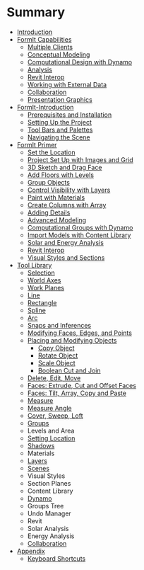 # Summary

* [Introduction](README.md)
* [FormIt Capabilities](Formit-Capabilities/FormIt-Capabilities.md)
  * [Multiple Clients](Formit-Capabilities/Multiple-Clients.md)
  * [Conceptual Modeling](Formit-Capabilities/Conceptual-Modeling.md)
  * [Computational Design with Dynamo](Formit-Capabilities/Computational-Design-with-Dynamo.md)
  * [Analysis](Formit-Capabilities/Analysis.md)
  * [Revit Interop](Formit-Capabilities/Revit-Interop.md)
  * [Working with External Data](Formit-Capabilities/Working-with-External-Data.md)
  * [Collaboration](Formit-Capabilities/Collaboration.md)
  * [Presentation Graphics](Formit-Capabilities/Presentation-Graphics.md)
* [FormIt-Introduction](formit-introduction/FormIt-Introduction.md)
  * [Prerequisites and Installation](formit-introduction/prerequisites-and-installation.md)
  * [Setting Up the Project](formit-introduction/Setting-Up-the-Project.md)
  * [Tool Bars and Palettes](formit-introduction/tool-bars.md)
  * [Navigating the Scene](formit-introduction/navigating-the-scene.md)
* [FormIt Primer](Building-the-Farnsworth-House/Building-the-Farnsworth-House.md)
  * [Set the Location](Building-the-Farnsworth-House/Setting-Location.md)
  * [Project Set Up with Images and Grid](Building-the-Farnsworth-House/Work-with-Images-and-the-Ground-Plane.md)
  * [3D Sketch and Drag Face](Building-the-Farnsworth-House/3D-Sketching.md)
  * [Add Floors with Levels](Building-the-Farnsworth-House/Adding-Floors-with-Levels.md)
  * [Group Objects](Building-the-Farnsworth-House/Grouping-Objects.md)
  * [Control Visibility with Layers](Building-the-Farnsworth-House/Control-Visibility-with-Layers.md)
  * [Paint with Materials](Building-the-Farnsworth-House/Materials.md)
  * [Create Columns with Array](Building-the-Farnsworth-House/Creating-Columns-with-Array.md)
  * [Adding Details](Building-the-Farnsworth-House/Adding-Details.md)
  * [Advanced Modeling](Building-the-Farnsworth-House/Advanced-Modeling.md)
  * [Computational Groups with Dynamo](Building-the-Farnsworth-House/Computation-Groups-with-Dynamo.md)
  * [Import Models with Content Library](Building-the-Farnsworth-House/Import-Export-and-Content-Library.md)
  * [Solar and Energy Analysis](Building-the-Farnsworth-House/Solar-and-Energy-Analysis.md)
  * [Revit Interop](Building-the-Farnsworth-House/Revit-Interop.md)
  * [Visual Styles and Sections](Building-the-Farnsworth-House/Visual-Settings.md)
* [Tool Library](tool-library/tool-library.md)
  * [Selection](tool-library/select-edge-face-or-object.md)
  * [World Axes](tool-library/world-axes.md)
  * [Work Planes](tool-library/work-planes.md)
  * [Line](tool-library/line-tool.md)
  * [Rectangle](tool-library/rectangle-tool.md)
  * [Spline](tool-library/spline-tool.md)
  * [Arc](tool-library/arc-tool.md)
  * [Snaps and Inferences](tool-library/snaps-and-inferences.md)
  * [Modifying Faces, Edges, and Points](tool-library/modifying-faces-edges-and-points.md)
  * [Placing and Modifying Objects](tool-library/placing-and-modifying-objects/place-primitive-object.md)
    * [Copy Object](tool-library/placing-and-modifying-objects/copy-object.md)
    * [Rotate Object](tool-library/placing-and-modifying-objects/rotate.md)
    * [Scale Object](tool-library/placing-and-modifying-objects/scale.md)
    * [Boolean Cut and Join](tool-library/placing-and-modifying-objects/boolean-cut-and-join.md)
  * [Delete, Edit, Move](tool-library/delete-edit-move.md)
  * [Faces: Extrude, Cut and Offset Faces](tool-library/extrude-cut-and-offset-faces.md)
  * [Faces: Tilt, Array, Copy and Paste](tool-library/tilt-array-copy-and-paste.md)
  * [Measure](tool-library/measure-tool.md)
  * [Measure Angle](tool-library/measure-angle-tool.md)
  * [Cover, Sweep, Loft](tool-library/cover-sweep-loft.md)
  * [Groups](tool-library/groups.md)
  * Levels and Area
  * [Setting Location](tool-library/setting-location.md)
  * [Shadows](tool-library/shadows.md)
  * Materials
  * [Layers](tool-library/Layers.md)
  * [Scenes](tool-library/scenes.md)
  * Visual Styles
  * Section Planes
  * Content Library
  * [Dynamo ](tool-library/dynamo.md)
  * Groups Tree
  * Undo Manager
  * Revit 
  * Solar Analysis
  * Energy Analysis
  * [Collaboration](tool-library/collaboration.md)
* [Appendix](Appendix/Appendix.md)
  * [Keyboard Shortcuts](Appendix/keyboard-shortcuts.md)

